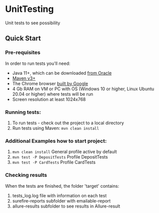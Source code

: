# UnitTesting
Unit tests to see possibility

Quick Start
-----------
### Pre-requisites

In order to run tests you'll need:

* Java 11+, which can be downloaded [from Oracle](https://www.oracle.com/java/technologies/downloads/)
* [Maven v3+](https://maven.apache.org/install.html)
* The Chrome browser [built by Google](https://www.google.com/chrome/)
* 4 Gb RAM on VM or PC with OS (Windows 10 or higher, Linux Ubuntu 20.04 or higher)  where tests will be run
* Screen resolution at least 1024x768

### Running tests:
1. To run tests - check out the project to a local directory
2. Run tests using Maven: `mvn clean install`

### Additional Examples how to start project:
1. `mvn clean install`  General profile active by default
2. `mvn test -P DepositTests` Profile DepositTests
3. `mvn test -P CardTests`   Profile CardTests


### Checking  results
When the tests are finished, the folder 'target' contains:
1. tests_log.log file with information on each test
2. surefire-reports subfolder with emailable-report
3. allure-results subfolder to see results in Allure-result